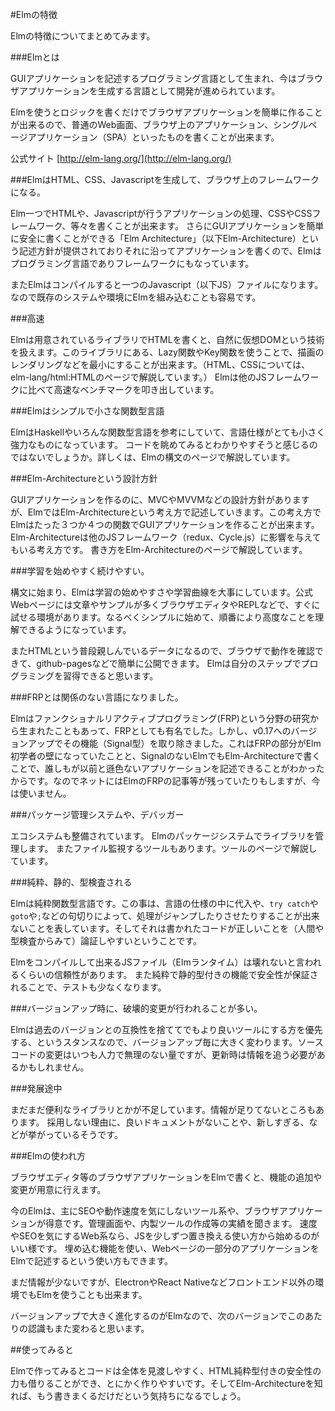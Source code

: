 #Elmの特徴

Elmの特徴についてまとめてみます。

###Elmとは

GUIアプリケーションを記述するプログラミング言語として生まれ、今はブラウザアプリケーションを生成する言語として開発が進められています。

Elmを使うとロジックを書くだけでブラウザアプリケーションを簡単に作ることが出来るので、普通のWeb画面、ブラウザ上のアプリケーション、シングルページアプリケーション（SPA）といったものを書くことが出来ます。

公式サイト
[http://elm-lang.org/](http://elm-lang.org/)

###ElmはHTML、CSS、Javascriptを生成して、ブラウザ上のフレームワークになる。

Elm一つでHTMLや、Javascriptが行うアプリケーションの処理、CSSやCSSフレームワーク、等々を書くことが出来ます。
さらにGUIアプリケーションを簡単に安全に書くことができる「Elm Architecture」（以下Elm-Architecture）という記述方針が提供されておりそれに沿ってアプリケーションを書くので、Elmはプログラミング言語でありフレームワークにもなっています。

またElmはコンパイルすると一つのJavascript（以下JS）ファイルになります。なので既存のシステムや環境にElmを組み込むことも容易です。

###高速

Elmは用意されているライブラリでHTMLを書くと、自然に仮想DOMという技術を扱えます。このライブラリにある、Lazy関数やKey関数を使うことで、描画のレンダリングなどを最小にすることが出来ます。（HTML、CSSについては、elm-lang/html:HTMLのページで解説しています。）
Elmは他のJSフレームワークに比べて高速なベンチマークを叩き出しています。

###Elmはシンプルで小さな関数型言語

ElmはHaskellやいろんな関数型言語を参考にしていて、言語仕様がとても小さく強力なものになっています。
コードを眺めてみるとわかりやすそうと感じるのではないでしょうか。詳しくは、Elmの構文のページで解説しています。


###Elm-Architectureという設計方針

GUIアプリケーションを作るのに、MVCやMVVMなどの設計方針がありますが、ElmではElm-Architectureという考え方で記述していきます。この考え方でElmはたった３つか４つの関数でGUIアプリケーションを作ることが出来ます。Elm-Architectureは他のJSフレームワーク（redux、Cycle.js）に影響を与えてもいる考え方です。
書き方をElm-Architectureのページで解説しています。

###学習を始めやすく続けやすい。

構文に始まり、Elmは学習の始めやすさや学習曲線を大事にしています。公式Webページには文章やサンプルが多くブラウザエディタやREPLなどで、すぐに試せる環境があります。なるべくシンプルに始めて、順番により高度なことを理解できるようになっています。

またHTMLという普段親しんでいるデータになるので、ブラウザで動作を確認できて、github-pagesなどで簡単に公開できます。
Elmは自分のステップでプログラミングを習得できると思います。

###FRPとは関係のない言語になりました。

Elmはファンクショナルリアクティブプログラミング(FRP)という分野の研究から生まれたこともあって、FRPとしても有名でした。しかし、v0.17へのバージョンアップでその機能（Signal型）を取り除きました。これはFRPの部分がElm初学者の壁になっていたことと、SignalのないElmでもElm-Architectureで書くことで、誰しもが以前と遜色ないアプリケーションを記述できることがわかったからです。なのでネットにはElmのFRPの記事等が残っていたりもしますが、今は使いません。

###パッケージ管理システムや、デバッガー

エコシステムも整備されています。
Elmのパッケージシステムでライブラリを管理します。
またファイル監視するツールもあります。ツールのページで解説しています。

###純粋、静的、型検査される

Elmは純粋関数型言語です。この事は、言語の仕様の中に代入や、`try catch`や`goto`や`;`などの句切りによって、処理がジャンプしたりさせたりすることが出来ないことを表しています。そしてそれは書かれたコードが正しいことを（人間や型検査からみて）論証しやすいということです。

Elmをコンパイルして出来るJSファイル（Elmランタイム）は壊れないと言われるくらいの信頼性があります。
また純粋で静的型付きの機能で安全性が保証されることで、テストも少なくなります。

###バージョンアップ時に、破壊的変更が行われることが多い。

Elmは過去のバージョンとの互換性を捨ててでもより良いツールにする方を優先する、というスタンスなので、バージョンアップ毎に大きく変わります。ソースコードの変更はいつも人力で無理のない量ですが、更新時は情報を追う必要があるかもしれません。

###発展途中

まだまだ便利なライブラリとかが不足しています。情報が足りてないところもあります。
採用しない理由に、良いドキュメントがないことや、新しすぎる、などが挙がっているそうです。

###Elmの使われ方

ブラウザエディタ等のブラウザアプリケーションをElmで書くと、機能の追加や変更が用意に行えます。

今のElmは、主にSEOや動作速度を気にしないツール系や、ブラウザアプリケーションが得意です。管理画面や、内製ツールの作成等の実績を聞きます。
速度やSEOを気にするWeb系なら、JSを少しずつ置き換える使い方から始めるのがいい様です。
埋め込む機能を使い、Webページの一部分のアプリケーションをElmで記述するという使い方もできます。

まだ情報が少ないですが、ElectronやReact Nativeなどフロントエンド以外の環境でもElmを使うことも出来ます。

バージョンアップで大きく進化するのがElmなので、次のバージョンでこのあたりの認識もまた変わると思います。

##使ってみると

Elmで作ってみるとコードは全体を見渡しやすく、HTML純粋型付きの安全性の力も借りることができ、とにかく作りやすいです。そしてElm-Architectureを知れば、もう書きまくるだけだという気持ちになるでしょう。

